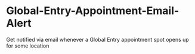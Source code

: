 # Global-Entry-Appointment-Email-Alert
Get notified via email whenever a Global Entry appointment spot opens up for some location

